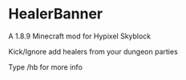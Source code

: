 # HealerBanner
A 1.8.9 Minecraft mod for Hypixel Skyblock


Kick/Ignore add healers from your dungeon parties

Type /hb for more info
